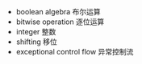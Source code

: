 - boolean algebra 布尔运算
- bitwise operation 逐位运算 
- integer 整数 
- shifting 移位
- exceptional control flow 异常控制流
